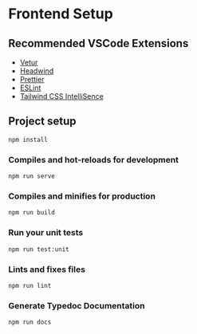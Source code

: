 # Frontend Setup

## Recommended VSCode Extensions

- [Vetur](https://marketplace.visualstudio.com/items?itemName=octref.vetur)
- [Headwind](https://marketplace.visualstudio.com/items?itemName=heybourn.headwind)
- [Prettier](https://marketplace.visualstudio.com/items?itemName=esbenp.prettier-vscode)
- [ESLint](https://marketplace.visualstudio.com/items?itemName=dbaeumer.vscode-eslint)
- [Tailwind CSS IntelliSence](https://marketplace.visualstudio.com/items?itemName=bradlc.vscode-tailwindcss)

## Project setup

```
npm install
```

### Compiles and hot-reloads for development

```
npm run serve
```

### Compiles and minifies for production

```
npm run build
```

### Run your unit tests

```
npm run test:unit
```

### Lints and fixes files

```
npm run lint
```

### Generate Typedoc Documentation

```
npm run docs
```
